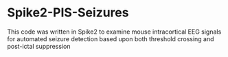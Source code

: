 # Spike2-PIS-Seizures
This code was written in Spike2 to examine mouse intracortical EEG signals for automated seizure detection based upon both threshold crossing and post-ictal suppression

